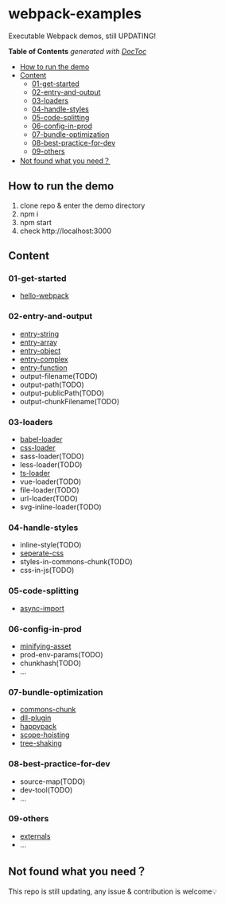 # webpack-examples

Executable Webpack demos, still UPDATING!

<!-- START doctoc generated TOC please keep comment here to allow auto update -->
<!-- DON'T EDIT THIS SECTION, INSTEAD RE-RUN doctoc TO UPDATE -->
**Table of Contents**  *generated with [DocToc](https://github.com/thlorenz/doctoc)*

- [How to run the demo](#how-to-run-the-demo)
- [Content](#content)
  - [01-get-started](#01-get-started)
  - [02-entry-and-output](#02-entry-and-output)
  - [03-loaders](#03-loaders)
  - [04-handle-styles](#04-handle-styles)
  - [05-code-splitting](#05-code-splitting)
  - [06-config-in-prod](#06-config-in-prod)
  - [07-bundle-optimization](#07-bundle-optimization)
  - [08-best-practice-for-dev](#08-best-practice-for-dev)
  - [09-others](#09-others)
- [Not found what you need？](#not-found-what-you-need)

<!-- END doctoc generated TOC please keep comment here to allow auto update -->

## How to run the demo

1. clone repo & enter the demo directory
2. npm i
3. npm start
4. check http://localhost:3000

## Content

### 01-get-started

- [hello-webpack](/01-get-started/hello-webpack/webpack.config.js)

### 02-entry-and-output

- [entry-string](/02-entry-and-output/entry-string/webpack.config.js)
- [entry-array](/02-entry-and-output/entry-array/webpack.config.js)
- [entry-object](/02-entry-and-output/entry-object/webpack.config.js)
- [entry-complex](/02-entry-and-output/entry-complex/webpack.config.js)
- [entry-function](/02-entry-and-output/entry-function/webpack.config.js)
- output-filename(TODO)
- output-path(TODO)
- output-publicPath(TODO)
- output-chunkFilename(TODO)

### 03-loaders

- [babel-loader](/03-loaders/babel-loader/webpack.config.js)
- [css-loader](/03-loaders/css-loader/webpack.config.js)
- sass-loader(TODO)
- less-loader(TODO)
- [ts-loader](/03-loaders/ts-loader/webpack.config.js)
- vue-loader(TODO)
- file-loader(TODO)
- url-loader(TODO)
- svg-inline-loader(TODO)

### 04-handle-styles

- inline-style(TODO)
- [seperate-css](/04-handle-styles/seperate-css/webpack.config.js)
- styles-in-commons-chunk(TODO)
- css-in-js(TODO)

### 05-code-splitting

- [async-import](/05-code-splitting/async-import/webpack.config.js)

### 06-config-in-prod

- [minifying-asset](/06-config-in-prod/minifying-asset/webpack.config.js)
- prod-env-params(TODO)
- chunkhash(TODO)
- ...

### 07-bundle-optimization

- [commons-chunk](/07-bundle-optimization/commons-chunk/webpack.config.js)
- [dll-plugin](/07-bundle-optimization/dll-plugin/webpack.config.js)
- [happypack](/07-bundle-optimization/happypack/webpack.config.js)
- [scope-hoisting](/07-bundle-optimization/scope-hoisting/webpack.config.js)
- [tree-shaking](/07-bundle-optimization/tree-shaking/webpack.config.js)

### 08-best-practice-for-dev

- source-map(TODO)
- dev-tool(TODO)
- ...

### 09-others

- [externals](/09-others/externals/webpack.config.js)
- ...

## Not found what you need？

This repo is still updating, any issue & contribution is welcome💡
